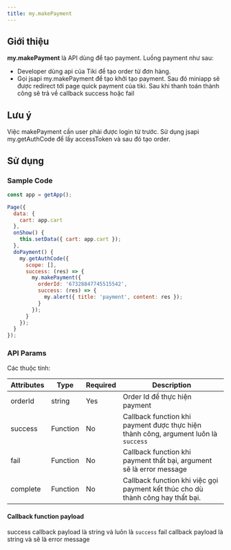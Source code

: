 ```yaml
---
title: my.makePayment
---
```


## Giới thiệu

**my.makePayment** là API dùng để tạo payment. Luồng payment như sau:

- Developer dùng api của Tiki để tạo order từ đơn hàng.
- Gọi jsapi my.makePayment để tạo khởi tạo payment. Sau đó miniapp sẽ được redirect tới page quick payment của tiki. Sau khi thanh toán thành công sẽ trả về callback success hoặc fail

## Lưu ý

Việc makePayment cần user phải được login từ trước. Sử dụng jsapi my.getAuthCode để lấy accessToken và sau đó tạo order.

## Sử dụng

### Sample Code

```js
const app = getApp();

Page({
  data: {
    cart: app.cart
  },
  onShow() {
    this.setData({ cart: app.cart });
  },
  doPayment() {
    my.getAuthCode({
      scope: [],
      success: (res) => {
        my.makePayment({
          orderId: '67328847745515542',
          success: (res) => {
            my.alert({ title: 'payment', content: res });
          }
        });
      }
    });
  }
});
```

### API Params

Các thuộc tính:

| Attributes | Type     | Required | Description                                                                         |
| ---------- | -------- | -------- | ----------------------------------------------------------------------------------- |
| orderId    | string   | Yes      | Order Id để thực hiện payment                                                       |
| success    | Function | No       | Callback function khi payment được thực hiện thành công, argument luôn là `success` |
| fail       | Function | No       | Callback function khi payment thất bại, argument sẽ là error message                |
| complete   | Function | No       | Callback function khi việc gọi payment kết thúc cho dù thành công hay thất bại.     |

#### Callback function payload

success callback payload là string và luôn là `success`
fail callback payload là string và sẽ là error message
